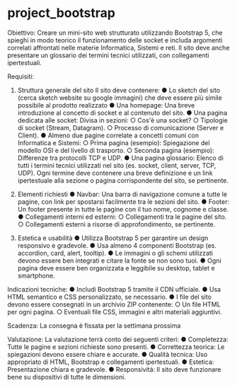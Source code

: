 # project_bootstrap
Obiettivo:
Creare un mini-sito web strutturato utilizzando Bootstrap 5, che spieghi in modo teorico il
funzionamento delle socket e includa argomenti correlati affrontati nelle materie
Informatica, Sistemi e reti. Il sito deve anche presentare un glossario dei termini tecnici
utilizzati, con collegamenti ipertestuali.

Requisiti:
1. Struttura generale del sito
Il sito deve contenere:
● Lo sketch del sito (cerca sketch website su google immagini) che deve essere
più simile possibile al prodotto realizzato
● Una homepage: Una breve introduzione al concetto di socket e al contenuto del sito.
● Una pagina dedicata alle socket: Divisa in sezioni:
○ Cos'è una socket?
○ Tipologie di socket (Stream, Datagram).
○ Processo di comunicazione (Server e Client).
● Almeno due pagine correlate a concetti comuni con Informatica e Sistemi:
○ Prima pagina (esempio): Spiegazione del modello OSI e del livello di
trasporto.
○ Seconda pagina (esempio): Differenze tra protocolli TCP e UDP.
● Una pagina glossario: Elenco di tutti i termini tecnici utilizzati nel sito (es. socket,
client, server, TCP, UDP). Ogni termine deve contenere una breve definizione e un
link ipertestuale alla sezione o pagina corrispondente del sito, se pertinente.
2. Elementi richiesti
● Navbar: Una barra di navigazione comune a tutte le pagine, con link per spostarsi
facilmente tra le sezioni del sito.
● Footer: Un footer presente in tutte le pagine con il tuo nome, cognome e classe.
● Collegamenti interni ed esterni:
○ Collegamenti tra le pagine del sito.
○ Collegamenti esterni a risorse di approfondimento, se pertinente.

3. Estetica e usabilità
● Utilizza Bootstrap 5 per garantire un design responsivo e gradevole.
● Usa almeno 4 componenti Bootstrap (es. accordion, card, alert, tooltip).
● Le immagini o gli schemi utilizzati devono essere ben integrati e citare la fonte se
non sono tuoi.
● Ogni pagina deve essere ben organizzata e leggibile su desktop, tablet e
smartphone.

Indicazioni tecniche:
● Includi Bootstrap 5 tramite il CDN ufficiale.
● Usa HTML semantico e CSS personalizzato, se necessario.
● I file del sito devono essere consegnati in un archivio ZIP contenente:
○ Un file HTML per ogni pagina.
○ Eventuali file CSS, immagini e altri materiali aggiuntivi.

Scadenza:
La consegna è fissata per la settimana prossima

Valutazione:
La valutazione terrà conto dei seguenti criteri:
● Completezza: Tutte le pagine e sezioni richieste sono presenti.
● Correttezza teorica: Le spiegazioni devono essere chiare e accurate.
● Qualità tecnica: Uso appropriato di HTML, Bootstrap e collegamenti ipertestuali.
● Estetica: Presentazione chiara e gradevole.
● Responsività: Il sito deve funzionare bene su dispositivi di tutte le dimensioni.
